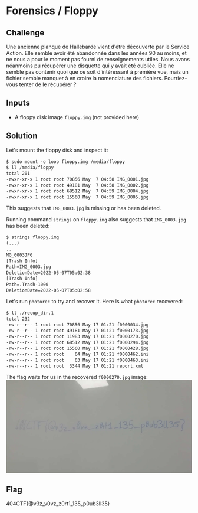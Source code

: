 #  Forensics / Floppy

## Challenge
Une ancienne planque de Hallebarde vient d'être découverte par le Service Action. Elle semble avoir été abandonnée dans les années 90 au moins, et ne nous a pour le moment pas fourni de renseignements utiles. Nous avons néanmoins pu récupérer une disquette qui y avait été oubliée. Elle ne semble pas contenir quoi que ce soit d’intéressant à première vue, mais un fichier semble manquer à en croire la nomenclature des fichiers. Pourriez-vous tenter de le récupérer ?

## Inputs
- A floppy disk image `floppy.img` (not provided here)

## Solution
Let's mount the floppy disk and inspect it:
```console
$ sudo mount -o loop floppy.img /media/floppy
$ ll /media/floppy
total 201
-rwxr-xr-x 1 root root 70856 May  7 04:58 IMG_0001.jpg
-rwxr-xr-x 1 root root 49181 May  7 04:58 IMG_0002.jpg
-rwxr-xr-x 1 root root 68512 May  7 04:59 IMG_0004.jpg
-rwxr-xr-x 1 root root 15560 May  7 04:59 IMG_0005.jpg
```
This suggests that `IMG_0003.jpg` is missing or has been deleted.

Running command `strings` on `floppy.img` also suggests that `IMG_0003.jpg` has been deleted:
```console
$ strings floppy.img
(...)
..
MG_0003JPG
[Trash Info]
Path=IMG_0003.jpg
DeletionDate=2022-05-07T05:02:38
[Trash Info]
Path=.Trash-1000
DeletionDate=2022-05-07T05:02:58
```

Let's run `photorec` to try and recover it. Here is what `photorec` recovered:
```console
$ ll ./recup_dir.1
total 232
-rw-r--r-- 1 root root 70856 May 17 01:21 f0000034.jpg
-rw-r--r-- 1 root root 49181 May 17 01:21 f0000173.jpg
-rw-r--r-- 1 root root 11983 May 17 01:21 f0000270.jpg
-rw-r--r-- 1 root root 68512 May 17 01:21 f0000294.jpg
-rw-r--r-- 1 root root 15560 May 17 01:21 f0000428.jpg
-rw-r--r-- 1 root root    64 May 17 01:21 f0000462.ini
-rw-r--r-- 1 root root    63 May 17 01:21 f0000463.ini
-rw-r--r-- 1 root root  3344 May 17 01:21 report.xml
```

The flag waits for us in the recovered `f0000270.jpg` image:
![f0000270.jpg](./f0000270.jpg)

## Flag
404CTF{@v3z_v0vz_z0rt1_135_p0ub3ll35}
